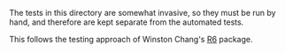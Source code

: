The tests in this directory are somewhat invasive, so they must be run by hand,
and therefore are kept separate from the automated tests.

This follows the testing approach of Winston Chang's [R6](https://github.com/wch/R6/tree/master/tests/manual) package.
